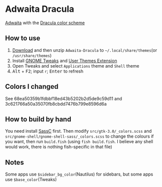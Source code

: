 # Adwaita Dracula

[Adwaita](https://github.com/GNOME/gtk/tree/mainline/gtk/theme/Adwaita) with the [Dracula color scheme](https://github.com/dracula/dracula-theme)

## How to use

1. [Download](https://github.com/p00f/adwaita-dracula/releases) and then unzip `Adwaita-Dracula` to `~/.local/share/themes`(or `/usr/share/themes`)
2. Install [GNOME Tweaks](https://wiki.gnome.org/Apps/Tweaks) and [User Themes Extension](https://extensions.gnome.org/extension/19/user-themes/)
3. Open Tweaks and select `Applications` theme and `Shell` theme
4. <kbd>Alt</kbd> + <kbd>F2</kbd>; input `r`; <kbd>Enter</kbd> to refresh

## Colors I changed

See 68ea50359b1fdbbf18ed43b5202b2d5de9c59d11 and 3c621766a50a35070fb8cbdd7476b799e8596d6a

## How to build by hand

You need install [SassC](https://github.com/sass/sassc) first. Then modify `src/gtk-3.0/_colors.scss` and `src/gnome-shell/gnome-shell-sass/_colors.scss` to change the colours if you want, then run `build.fish` (using `fish build.fish`. I believe any shell would work, there is nothing fish-specific in that file)

## Notes

Some apps use `$sidebar_bg_color`(Nautilus) for sidebars, but some apps use `$base_color`(Tweaks)

